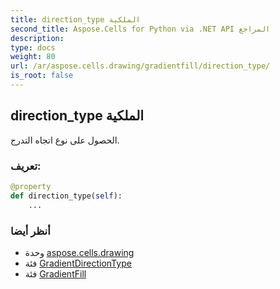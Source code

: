 ```yaml
---
title: direction_type الملكية
second_title: Aspose.Cells for Python via .NET API المراجع
description:
type: docs
weight: 80
url: /ar/aspose.cells.drawing/gradientfill/direction_type/
is_root: false
---
```

##  direction_type الملكية

الحصول على نوع اتجاه التدرج.
###  تعريف:
```python
@property
def direction_type(self):
    ...
```

###  أنظر أيضا
* وحدة [aspose.cells.drawing](../../)
* فئة [GradientDirectionType](/cells/python-net/ar/aspose.cells.drawing/gradientdirectiontype)
* فئة [GradientFill](/cells/python-net/ar/aspose.cells.drawing/gradientfill)
